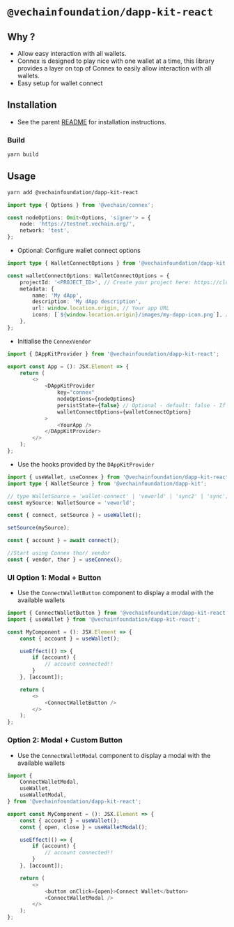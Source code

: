 # `@vechainfoundation/dapp-kit-react`

## Why ?

-   Allow easy interaction with all wallets.
-   Connex is designed to play nice with one wallet at a time, this library provides a layer on top of Connex to easily
    allow interaction with all wallets.
-   Easy setup for wallet connect

## Installation

-   See the parent [README](../../README.md) for installation instructions.

### Build

```bash
yarn build
```

## Usage

```bash
yarn add @vechainfoundation/dapp-kit-react
```

```typescript
import type { Options } from '@vechain/connex';

const nodeOptions: Omit<Options, 'signer'> = {
    node: 'https://testnet.vechain.org/',
    network: 'test',
};
```

-   Optional: Configure wallet connect options

```typescript
import type { WalletConnectOptions } from '@vechainfoundation/dapp-kit';

const walletConnectOptions: WalletConnectOptions = {
    projectId: '<PROJECT_ID>', // Create your project here: https://cloud.walletconnect.com/sign-up
    metadata: {
        name: 'My dApp',
        description: 'My dApp description',
        url: window.location.origin, // Your app URL
        icons: [`${window.location.origin}/images/my-dapp-icon.png`], // Your app Icon
    },
};
```

-   Initialise the `ConnexVendor`

```typescript jsx
import { DAppKitProvider } from '@vechainfoundation/dapp-kit-react';

export const App = (): JSX.Element => {
    return (
        <>
            <DAppKitProvider
                key="connex"
                nodeOptions={nodeOptions}
                persistState={false} // Optional - default: false - If true, account and source will be persisted in local storage
                walletConnectOptions={walletConnectOptions}
            >
                <YourApp />
            </DAppKitProvider>
        </>
    );
};
```

-   Use the hooks provided by the `DAppKitProvider`

```typescript jsx
import { useWallet, useConnex } from '@vechainfoundation/dapp-kit-react';
import type { WalletSource } from '@vechainfoundation/dapp-kit';

// type WalletSource = 'wallet-connect' | 'veworld' | 'sync2' | 'sync';
const mySource: WalletSource = 'veworld';

const { connect, setSource } = useWallet();

setSource(mySource);

const { account } = await connect();

//Start using Connex thor/ vendor
const { vendor, thor } = useConnex();
```

### UI Option 1: Modal + Button

-   Use the `ConnectWalletButton` component to display a modal with the available wallets

```typescript jsx
import { ConnectWalletButton } from '@vechainfoundation/dapp-kit-react';
import { useWallet } from '@vechainfoundation/dapp-kit-react';

const MyComponent = (): JSX.Element => {
    const { account } = useWallet();

    useEffect(() => {
        if (account) {
            // account connected!!
        }
    }, [account]);

    return (
        <>
            <ConnectWalletButton />
        </>
    );
};
```

### Option 2: Modal + Custom Button

-   Use the `ConnectWalletModal` component to display a modal with the available wallets

```typescript jsx
import {
    ConnectWalletModal,
    useWallet,
    useWalletModal,
} from '@vechainfoundation/dapp-kit-react';

export const MyComponent = (): JSX.Element => {
    const { account } = useWallet();
    const { open, close } = useWalletModal();

    useEffect(() => {
        if (account) {
            // account connected!!
        }
    }, [account]);

    return (
        <>
            <button onClick={open}>Connect Wallet</button>
            <ConnectWalletModal />
        </>
    );
};
```
